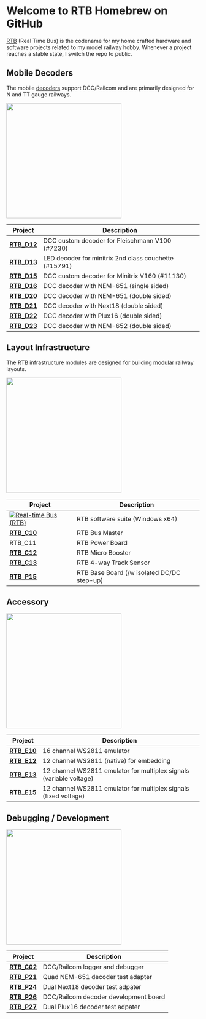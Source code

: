 # Welcome to RTB Homebrew on GitHub

[RTB](https://rtb4dcc.de) (Real Time Bus) is the codename for my home crafted hardware and software projects related to my model railway hobby. Whenever a project reaches a stable state, I switch the repo to public.

## Mobile Decoders
The mobile [decoders](https://rtb4dcc.de/hardware/decoder/) support DCC/Railcom and are primarily designed for N and TT gauge railways.

<img src="https://rtb4dcc.de/wp-content/uploads/2023/10/un_Wow4.jpg" width=300>

| Project  | Description |
| --- | --- |
| **[RTB_D12](https://github.com/git4dcc/RTB_D12)** | DCC custom decoder for Fleischmann V100 (#7230) |
| **[RTB_D13](https://github.com/git4dcc/RTB_D13)** | LED decoder for minitrix 2nd class couchette (#15791) |
| **[RTB_D15](https://github.com/git4dcc/RTB_D15)** | DCC custom decoder for Minitrix V160 (#11130) |
| **[RTB_D16](https://github.com/git4dcc/RTB_D16)** | DCC decoder with NEM-651 (single sided) |
| **[RTB_D20](https://github.com/git4dcc/RTB_D20)** | DCC decoder with NEM-651 (double sided) |
| **[RTB_D21](https://github.com/git4dcc/RTB_D21)** | DCC decoder with Next18 (double sided) |
| **[RTB_D22](https://github.com/git4dcc/RTB_D22)** | DCC decoder with Plux16 (double sided) |
| **[RTB_D23](https://github.com/git4dcc/RTB_D23)** | DCC decoder with NEM-652 (double sided) |

## Layout Infrastructure
The RTB  infrastructure modules are designed for building [modular](https://rtb4dcc.de/concept/topologies/) railway layouts.

<img src="https://rtb4dcc.de/wp-content/uploads/2024/11/un_Examples1-768x469.jpg" width=300>


| Project  | Description |
| --- | --- |
| [![Real-time Bus (RTB)](https://img.shields.io/badge/RTB_suite-66FF33)](https://github.com/git4dcc/RTB_suite) | RTB software suite (Windows x64) |
| **[RTB_C10](https://github.com/git4dcc/RTB_C10)** | RTB Bus Master |
| RTB_C11 | RTB Power Board |
| **[RTB_C12](https://github.com/git4dcc/RTB_C12)** | RTB Micro Booster |
| **[RTB_C13](https://github.com/git4dcc/RTB_C13)** | RTB 4-way Track Sensor |
| **[RTB_P15](https://github.com/git4dcc/RTB_P15)** | RTB Base Board (/w isolated DC/DC step-up)|

## Accessory
<img src="https://rtb4dcc.de/wp-content/uploads/2023/10/un_Wow7.jpg" width=300>

| Project  | Description |
| --- | --- |
| **[RTB_E10](https://github.com/git4dcc/RTB_E10)** | 16 channel WS2811 emulator |
| **[RTB_E12](https://github.com/git4dcc/RTB_E12)** | 12 channel WS2811 (native) for embedding |
| **[RTB_E13](https://github.com/git4dcc/RTB_E13)** | 12 channel WS2811 emulator for multiplex signals (variable voltage) |
| **[RTB_E15](https://github.com/git4dcc/RTB_E15)** | 12 channel WS2811 emulator for multiplex signals (fixed voltage) |

## Debugging / Development
<img src="https://rtb4dcc.de/wp-content/uploads/2024/10/RTB_lab1.jpg" width=300>

| Project  | Description |
| --- | --- |
| **[RTB_C02](https://github.com/git4dcc/RTB_C02)** | DCC/Railcom logger and debugger |
| **[RTB_P21](https://github.com/git4dcc/RTB_P21)** | Quad NEM-651 decoder test adapter |
| **[RTB_P24](https://github.com/git4dcc/RTB_P24)** | Dual Next18 decoder test adpater |
| **[RTB_P26](https://github.com/git4dcc/RTB_P26)** | DCC/Railcom decoder development board |
| **[RTB_P27](https://github.com/git4dcc/RTB_P27)** | Dual Plux16 decoder test adpater |
